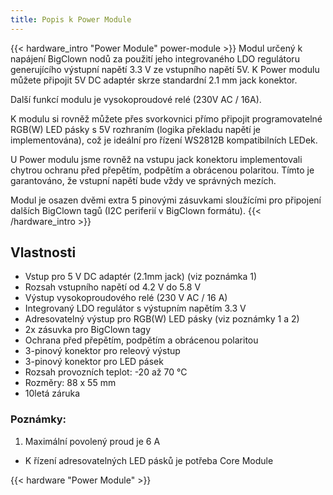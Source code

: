 ```yaml
---
title: Popis k Power Module
---
```

{{< hardware_intro "Power Module" power-module >}}
Modul určený k napájení BigClown nodů za použití jeho integrovaného LDO regulátoru generujícího výstupní napětí 3.3 V ze vstupního napětí 5V. K Power modulu můžete připojit 5V DC adaptér skrze standardní 2.1 mm jack konektor.

Další funkcí modulu je vysokoproudové relé (230V AC / 16A).

K modulu si rovněž můžete přes svorkovnici přímo připojit programovatelné RGB(W) LED pásky s 5V rozhraním (logika překladu napětí je implementována), což je ideální pro řízení WS2812B kompatibilních LEDek.

U Power modulu jsme rovněž na vstupu jack konektoru implementovali chytrou ochranu před přepětím, podpětím a obrácenou polaritou. Tímto je garantováno, že vstupní napětí bude vždy ve správných mezích.

Modul je osazen dvěmi extra 5 pinovými zásuvkami sloužícími pro připojení dalších BigClown tagů (I2C periferií v BigClown formátu).
{{< /hardware_intro >}}


## Vlastnosti

  * Vstup pro 5 V DC adaptér (2.1mm jack) (viz poznámka 1)
  * Rozsah vstupního napětí od 4.2 V do 5.8 V
  * Výstup vysokoproudového relé (230 V AC / 16 A)
  * Integrovaný LDO regulátor s výstupním napětím 3.3 V
  * Adresovatelný výstup pro RGB(W) LED pásky (viz poznámky 1 a 2)
  * 2x zásuvka pro BigClown tagy
  * Ochrana před přepětím, podpětím a obrácenou polaritou
  * 3-pinový konektor pro releový výstup
  * 3-pinový konektor pro LED pásek
  * Rozsah provozních teplot: -20 až 70 °C
  * Rozměry: 88 x 55 mm
  * 10letá záruka

### Poznámky:
  1. Maximální povolený proud je 6 A
  * K řízení adresovatelných LED pásků je potřeba Core Module

{{< hardware "Power Module" >}}
